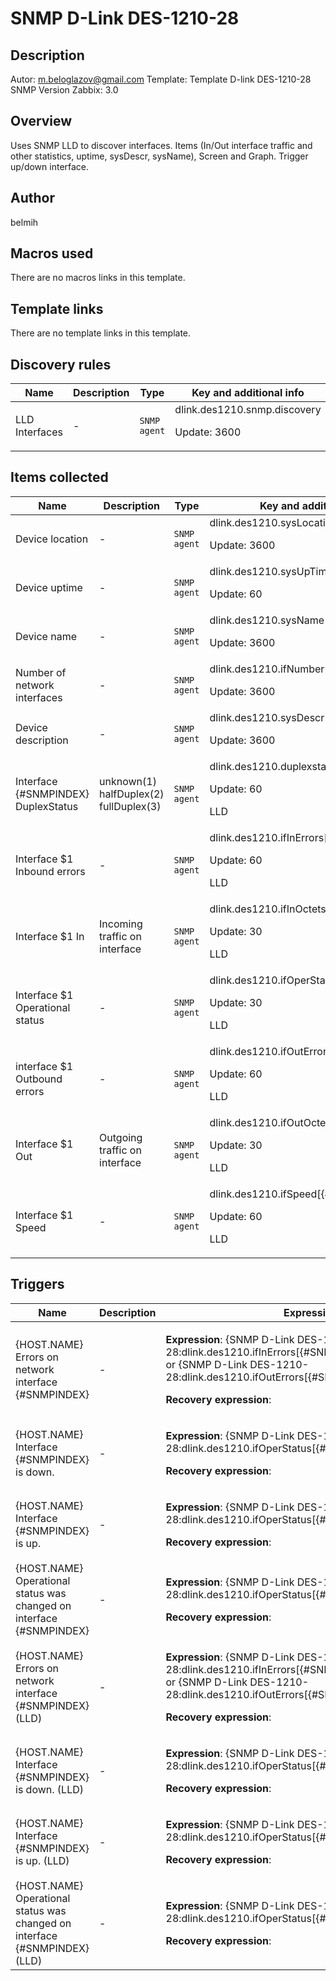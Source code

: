 # SNMP D-Link DES-1210-28

## Description

Autor: m.beloglazov@gmail.com Template: Template D-link DES-1210-28 SNMP Version Zabbix: 3.0

## Overview

Uses SNMP LLD to discover interfaces. Items (In/Out interface traffic and other statistics, uptime, sysDescr, sysName), Screen and Graph. Trigger up/down interface.



## Author

belmih

## Macros used

There are no macros links in this template.

## Template links

There are no template links in this template.

## Discovery rules

|Name|Description|Type|Key and additional info|
|----|-----------|----|----|
|LLD Interfaces|<p>-</p>|`SNMP agent`|dlink.des1210.snmp.discovery<p>Update: 3600</p>|
## Items collected

|Name|Description|Type|Key and additional info|
|----|-----------|----|----|
|Device location|<p>-</p>|`SNMP agent`|dlink.des1210.sysLocation<p>Update: 3600</p>|
|Device uptime|<p>-</p>|`SNMP agent`|dlink.des1210.sysUpTime<p>Update: 60</p>|
|Device name|<p>-</p>|`SNMP agent`|dlink.des1210.sysName<p>Update: 3600</p>|
|Number of network interfaces|<p>-</p>|`SNMP agent`|dlink.des1210.ifNumber<p>Update: 3600</p>|
|Device description|<p>-</p>|`SNMP agent`|dlink.des1210.sysDescr<p>Update: 3600</p>|
|Interface {#SNMPINDEX} DuplexStatus|<p>unknown(1) halfDuplex(2) fullDuplex(3)</p>|`SNMP agent`|dlink.des1210.duplexstatus[{#SNMPINDEX}]<p>Update: 60</p><p>LLD</p>|
|Interface $1 Inbound errors|<p>-</p>|`SNMP agent`|dlink.des1210.ifInErrors[{#SNMPINDEX}]<p>Update: 60</p><p>LLD</p>|
|Interface $1 In|<p>Incoming traffic on interface</p>|`SNMP agent`|dlink.des1210.ifInOctets[{#SNMPINDEX}]<p>Update: 30</p><p>LLD</p>|
|Interface $1 Operational status|<p>-</p>|`SNMP agent`|dlink.des1210.ifOperStatus[{#SNMPINDEX}]<p>Update: 30</p><p>LLD</p>|
|interface $1 Outbound errors|<p>-</p>|`SNMP agent`|dlink.des1210.ifOutErrors[{#SNMPINDEX}]<p>Update: 60</p><p>LLD</p>|
|Interface $1 Out|<p>Outgoing traffic on interface</p>|`SNMP agent`|dlink.des1210.ifOutOctets[{#SNMPINDEX}]<p>Update: 30</p><p>LLD</p>|
|Interface $1 Speed|<p>-</p>|`SNMP agent`|dlink.des1210.ifSpeed[{#SNMPINDEX}]<p>Update: 60</p><p>LLD</p>|
## Triggers

|Name|Description|Expression|Priority|
|----|-----------|----------|--------|
|{HOST.NAME} Errors on network interface {#SNMPINDEX}|<p>-</p>|<p>**Expression**: {SNMP D-Link DES-1210-28:dlink.des1210.ifInErrors[{#SNMPINDEX}].avg(1800)}>1 or {SNMP D-Link DES-1210-28:dlink.des1210.ifOutErrors[{#SNMPINDEX}].avg(1800)}>1</p><p>**Recovery expression**: </p>|average|
|{HOST.NAME} Interface {#SNMPINDEX} is down.|<p>-</p>|<p>**Expression**: {SNMP D-Link DES-1210-28:dlink.des1210.ifOperStatus[{#SNMPINDEX}].last()}=2</p><p>**Recovery expression**: </p>|warning|
|{HOST.NAME} Interface {#SNMPINDEX} is up.|<p>-</p>|<p>**Expression**: {SNMP D-Link DES-1210-28:dlink.des1210.ifOperStatus[{#SNMPINDEX}].last()}=1</p><p>**Recovery expression**: </p>|warning|
|{HOST.NAME} Operational status was changed on interface {#SNMPINDEX}|<p>-</p>|<p>**Expression**: {SNMP D-Link DES-1210-28:dlink.des1210.ifOperStatus[{#SNMPINDEX}].diff()}=1</p><p>**Recovery expression**: </p>|information|
|{HOST.NAME} Errors on network interface {#SNMPINDEX} (LLD)|<p>-</p>|<p>**Expression**: {SNMP D-Link DES-1210-28:dlink.des1210.ifInErrors[{#SNMPINDEX}].avg(1800)}>1 or {SNMP D-Link DES-1210-28:dlink.des1210.ifOutErrors[{#SNMPINDEX}].avg(1800)}>1</p><p>**Recovery expression**: </p>|average|
|{HOST.NAME} Interface {#SNMPINDEX} is down. (LLD)|<p>-</p>|<p>**Expression**: {SNMP D-Link DES-1210-28:dlink.des1210.ifOperStatus[{#SNMPINDEX}].last()}=2</p><p>**Recovery expression**: </p>|warning|
|{HOST.NAME} Interface {#SNMPINDEX} is up. (LLD)|<p>-</p>|<p>**Expression**: {SNMP D-Link DES-1210-28:dlink.des1210.ifOperStatus[{#SNMPINDEX}].last()}=1</p><p>**Recovery expression**: </p>|warning|
|{HOST.NAME} Operational status was changed on interface {#SNMPINDEX} (LLD)|<p>-</p>|<p>**Expression**: {SNMP D-Link DES-1210-28:dlink.des1210.ifOperStatus[{#SNMPINDEX}].diff()}=1</p><p>**Recovery expression**: </p>|information|
